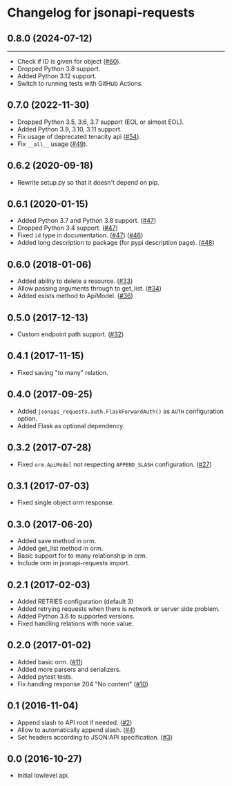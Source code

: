 Changelog for jsonapi-requests
=================

## 0.8.0 (2024-07-12)
------------------

- Check if ID is given for object ([#60](https://github.com/socialwifi/jsonapi-requests/pull/60)).
- Dropped Python 3.8 support.
- Added Python 3.12 support.
- Switch to running tests with GitHub Actions.


0.7.0 (2022-11-30)
------------------

- Dropped Python 3.5, 3.6, 3.7 support (EOL or almost EOL).
- Added Python 3.9, 3.10, 3.11 support.
- Fix usage of deprecated tenacity api ([#54](https://github.com/socialwifi/jsonapi-requests/pull/54)).
- Fix `__all__` usage ([#49](https://github.com/socialwifi/jsonapi-requests/pull/49)).

0.6.2 (2020-09-18)
------------------

- Rewrite setup.py so that it doesn't depend on pip.


0.6.1 (2020-01-15)
------------------

- Added Python 3.7 and Python 3.8 support. ([#47](https://github.com/socialwifi/jsonapi-requests/pull/47))
- Dropped Python 3.4 support. ([#47](https://github.com/socialwifi/jsonapi-requests/pull/47))
- Fixed `id` type in documentation. 
([#47](https://github.com/socialwifi/jsonapi-requests/pull/47))
([#46](https://github.com/socialwifi/jsonapi-requests/issues/46))
- Added long description to package (for pypi description page). ([#48](https://github.com/socialwifi/jsonapi-requests/pull/48))


0.6.0 (2018-01-06)
------------------

- Added ability to delete a resource. ([#33](https://github.com/socialwifi/jsonapi-requests/pull/33))
- Allow passing arguments through to get_list. ([#34](https://github.com/socialwifi/jsonapi-requests/pull/34))
- Added exists method to ApiModel. ([#36](https://github.com/socialwifi/jsonapi-requests/pull/36))


0.5.0 (2017-12-13)
------------------

- Custom endpoint path support. ([#32](https://github.com/socialwifi/jsonapi-requests/pull/32))


0.4.1 (2017-11-15)
------------------

- Fixed saving "to many" relation.


0.4.0 (2017-09-25)
------------------

- Added `jsonapi_requests.auth.FlaskForwardAuth()` as `AUTH` configuration option.
- Added Flask as optional dependency.


0.3.2 (2017-07-28)
------------------

- Fixed `orm.ApiModel` not respecting `APPEND_SLASH` configuration. ([#27](https://github.com/socialwifi/jsonapi-requests/issues/27))


0.3.1 (2017-07-03)
------------------

- Fixed single object orm response.


0.3.0 (2017-06-20)
------------------

- Added save method in orm.
- Added get_list method in orm.
- Basic support for to many relationship in orm.
- Include orm in jsonapi-requests import.


0.2.1 (2017-02-03)
------------------

- Added RETRIES configuration (default 3)
- Added retrying requests when there is network or server side problem.
- Added Python 3.6 to supported versions.
- Fixed handling relations with none value.


0.2.0 (2017-01-02)
------------------

- Added basic orm. ([#11](https://github.com/socialwifi/jsonapi-requests/pull/11))
- Added more parsers and serializers.
- Added pytest tests.
- Fix handling response 204 "No content" ([#10](https://github.com/socialwifi/jsonapi-requests/pull/10))


0.1 (2016-11-04)
----------------

- Append slash to API root if needed. ([#2](https://github.com/socialwifi/jsonapi-requests/pull/2))
- Allow to automatically append slash. ([#4](https://github.com/socialwifi/jsonapi-requests/pull/4))
- Set headers according to JSON:API specification. ([#3](https://github.com/socialwifi/jsonapi-requests/pull/3))


0.0 (2016-10-27)
----------------

- Initial lowlevel api.
